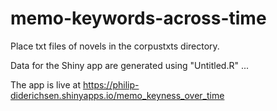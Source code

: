 # memo-keywords-across-time

Place txt files of novels in the corpustxts directory.

Data for the Shiny app are generated using "Untitled.R" ...

The app is live at https://philip-diderichsen.shinyapps.io/memo_keyness_over_time


